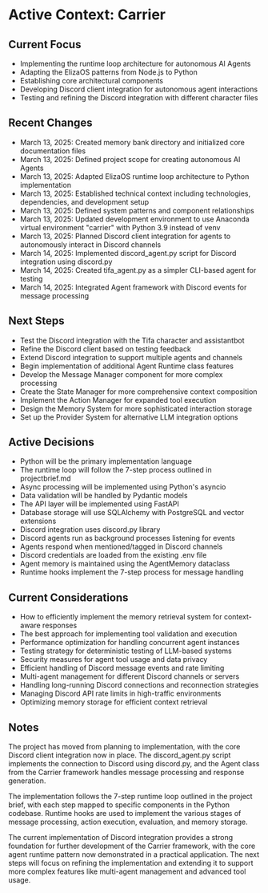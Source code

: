 # Active Context: Carrier

## Current Focus
* Implementing the runtime loop architecture for autonomous AI Agents
* Adapting the ElizaOS patterns from Node.js to Python
* Establishing core architectural components
* Developing Discord client integration for autonomous agent interactions
* Testing and refining the Discord integration with different character files

## Recent Changes
* March 13, 2025: Created memory bank directory and initialized core documentation files
* March 13, 2025: Defined project scope for creating autonomous AI Agents
* March 13, 2025: Adapted ElizaOS runtime loop architecture to Python implementation
* March 13, 2025: Established technical context including technologies, dependencies, and development setup
* March 13, 2025: Defined system patterns and component relationships
* March 13, 2025: Updated development environment to use Anaconda virtual environment "carrier" with Python 3.9 instead of venv
* March 13, 2025: Planned Discord client integration for agents to autonomously interact in Discord channels
* March 14, 2025: Implemented discord_agent.py script for Discord integration using discord.py
* March 14, 2025: Created tifa_agent.py as a simpler CLI-based agent for testing
* March 14, 2025: Integrated Agent framework with Discord events for message processing

## Next Steps
* Test the Discord integration with the Tifa character and assistantbot
* Refine the Discord client based on testing feedback
* Extend Discord integration to support multiple agents and channels
* Begin implementation of additional Agent Runtime class features
* Develop the Message Manager component for more complex processing
* Create the State Manager for more comprehensive context composition
* Implement the Action Manager for expanded tool execution
* Design the Memory System for more sophisticated interaction storage
* Set up the Provider System for alternative LLM integration options

## Active Decisions
* Python will be the primary implementation language
* The runtime loop will follow the 7-step process outlined in projectbrief.md
* Async processing will be implemented using Python's asyncio
* Data validation will be handled by Pydantic models
* The API layer will be implemented using FastAPI
* Database storage will use SQLAlchemy with PostgreSQL and vector extensions
* Discord integration uses discord.py library
* Discord agents run as background processes listening for events
* Agents respond when mentioned/tagged in Discord channels
* Discord credentials are loaded from the existing .env file
* Agent memory is maintained using the AgentMemory dataclass
* Runtime hooks implement the 7-step process for message handling

## Current Considerations
* How to efficiently implement the memory retrieval system for context-aware responses
* The best approach for implementing tool validation and execution
* Performance optimization for handling concurrent agent instances
* Testing strategy for deterministic testing of LLM-based systems
* Security measures for agent tool usage and data privacy
* Efficient handling of Discord message events and rate limiting
* Multi-agent management for different Discord channels or servers
* Handling long-running Discord connections and reconnection strategies
* Managing Discord API rate limits in high-traffic environments
* Optimizing memory storage for efficient context retrieval

## Notes
The project has moved from planning to implementation, with the core Discord client integration now in place. The discord_agent.py script implements the connection to Discord using discord.py, and the Agent class from the Carrier framework handles message processing and response generation.

The implementation follows the 7-step runtime loop outlined in the project brief, with each step mapped to specific components in the Python codebase. Runtime hooks are used to implement the various stages of message processing, action execution, evaluation, and memory storage.

The current implementation of Discord integration provides a strong foundation for further development of the Carrier framework, with the core agent runtime pattern now demonstrated in a practical application. The next steps will focus on refining the implementation and extending it to support more complex features like multi-agent management and advanced tool usage.
